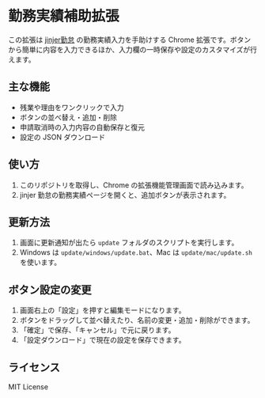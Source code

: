 # 勤務実績補助拡張

この拡張は [jinjer勤怠](https://kintai.jinjer.biz/) の勤務実績入力を手助けする Chrome 拡張です。ボタンから簡単に内容を入力できるほか、入力欄の一時保存や設定のカスタマイズが行えます。

## 主な機能
- 残業や理由をワンクリックで入力
- ボタンの並べ替え・追加・削除
- 申請取消時の入力内容の自動保存と復元
- 設定の JSON ダウンロード

## 使い方
1. このリポジトリを取得し、Chrome の拡張機能管理画面で読み込みます。
2. jinjer 勤怠の勤務実績ページを開くと、追加ボタンが表示されます。

## 更新方法
1. 画面に更新通知が出たら `update` フォルダのスクリプトを実行します。
2. Windows は `update/windows/update.bat`、Mac は `update/mac/update.sh` を使います。

## ボタン設定の変更
1. 画面右上の「設定」を押すと編集モードになります。
2. ボタンをドラッグして並べ替えたり、名前の変更・追加・削除ができます。
3. 「確定」で保存、「キャンセル」で元に戻ります。
4. 「設定ダウンロード」で現在の設定を保存できます。

## ライセンス
MIT License
